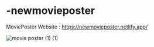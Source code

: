 # -newmovieposter

MoviePoster Website : https://newmovieposter.netlify.app/

![movie poster (1) (1)](https://user-images.githubusercontent.com/68122183/156888372-cd45bbca-d5d4-45fc-a680-4c0fc910a04c.gif)
